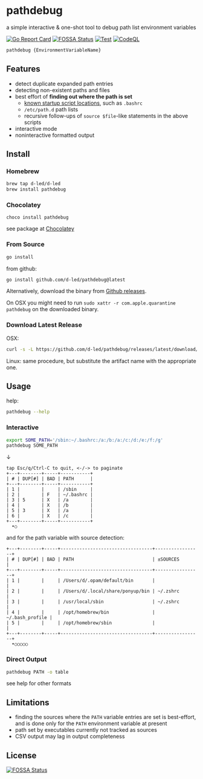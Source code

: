 # pathdebug

a simple interactive & one-shot tool to debug path list environment variables

[![Go Report Card](https://goreportcard.com/badge/github.com/d-led/pathdebug)](https://goreportcard.com/report/github.com/d-led/pathdebug)
[![FOSSA Status](https://app.fossa.com/api/projects/git%2Bgithub.com%2Fd-led%2Fpathdebug.svg?type=shield)](https://app.fossa.com/projects/git%2Bgithub.com%2Fd-led%2Fpathdebug?ref=badge_shield)
[![Test](https://github.com/d-led/pathdebug/actions/workflows/test.yml/badge.svg)](https://github.com/d-led/pathdebug/actions/workflows/test.yml)
[![CodeQL](https://github.com/d-led/pathdebug/actions/workflows/codeql.yml/badge.svg)](https://github.com/d-led/pathdebug/actions/workflows/codeql.yml)

```bash
pathdebug {EnvironmentVariableName}
```

## Features

- detect duplicate expanded path entries
- detecting non-existent paths and files
- best effort of **finding out where the path is set**
  - [known startup script locations](common/known_paths.go), such as `.bashrc`
  - `/etc/path.d` path lists
  - recursive follow-ups of `source $file`-like statements in the above scripts
- interactive mode
- noninteractive formatted output

## Install

### Homebrew

```bash
brew tap d-led/d-led
brew install pathdebug
```

### Chocolatey

```shell
choco install pathdebug
```

see package at [Chocolatey](https://community.chocolatey.org/packages/pathdebug)

### From Source

```bash
go install
```

from github:

```bash
go install github.com/d-led/pathdebug@latest
```

Alternatively, download the binary from [Github releases](https://github.com/d-led/pathdebug/releases/).

On OSX you might need to run `sudo xattr -r com.apple.quarantine pathdebug` on the downloaded binary.

### Download Latest Release

OSX:

```bash
curl -s -L https://github.com/d-led/pathdebug/releases/latest/download/pathdebug_Darwin_all.tar.gz | tar xvz - pathdebug
```

Linux: same procedure, but substitute the artifact name with the appropriate one.

## Usage

help:

```bash
pathdebug --help
```

### Interactive

```bash
export SOME_PATH='/sbin:~/.bashrc:/a:/b:/a:/c:/d:/e:/f:/g'
pathdebug SOME_PATH
```

&darr;

```text
tap Esc/q/Ctrl-C to quit, <-/-> to paginate
+---+--------+-----+-----------+
| # | DUP[#] | BAD | PATH      |
+---+--------+-----+-----------+
| 1 |        |     | /sbin     |
| 2 |        | F   | ~/.bashrc |
| 3 | 5      | X   | /a        |
| 4 |        | X   | /b        |
| 5 | 3      | X   | /a        |
| 6 |        | X   | /c        |
+---+--------+-----+-----------+
  •○
```

and for the path variable with source detection:

```text
+---+--------+-----+----------------------------------+-----------------+
| # | DUP[#] | BAD | PATH                             | ±SOURCES        |
+---+--------+-----+----------------------------------+-----------------+
| 1 |        |     | /Users/d/.opam/default/bin       |                 |
| 2 |        |     | /Users/d/.local/share/ponyup/bin | ~/.zshrc        |
| 3 |        |     | /usr/local/sbin                  | ~/.zshrc        |
| 4 |        |     | /opt/homebrew/bin                | ~/.bash_profile |
| 5 |        |     | /opt/homebrew/sbin               |                 |
+---+--------+-----+----------------------------------+-----------------+
  •○○○○○
```

### Direct Output

```bash
pathdebug PATH -o table
```

see help for other formats

## Limitations

- finding the sources where the `PATH` variable entries are set is best-effort, and is done only for the `PATH` environment variable at present
- path set by executables currently not tracked as sources
- CSV output may lag in output completeness

## License

[![FOSSA Status](https://app.fossa.com/api/projects/git%2Bgithub.com%2Fd-led%2Fpathdebug.svg?type=large)](https://app.fossa.com/projects/git%2Bgithub.com%2Fd-led%2Fpathdebug?ref=badge_large)
